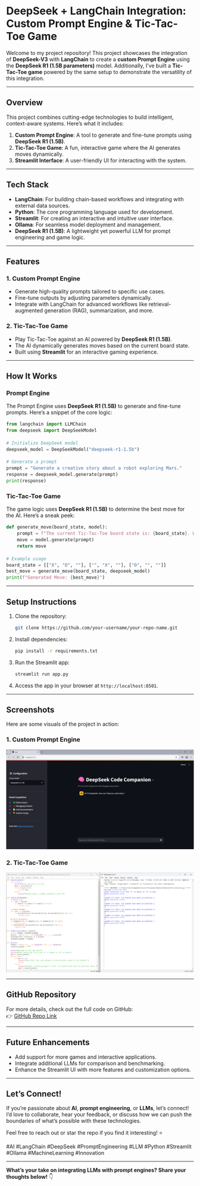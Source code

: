 # **DeepSeek + LangChain Integration: Custom Prompt Engine & Tic-Tac-Toe Game**  

Welcome to my project repository! This project showcases the integration of **DeepSeek-V3** with **LangChain** to create a **custom Prompt Engine** using the **DeepSeek R1 (1.5B parameters)** model. Additionally, I’ve built a **Tic-Tac-Toe game** powered by the same setup to demonstrate the versatility of this integration.  

---

## **Overview**  
This project combines cutting-edge technologies to build intelligent, context-aware systems. Here’s what it includes:  
1. **Custom Prompt Engine**: A tool to generate and fine-tune prompts using **DeepSeek R1 (1.5B)**.  
2. **Tic-Tac-Toe Game**: A fun, interactive game where the AI generates moves dynamically.  
3. **Streamlit Interface**: A user-friendly UI for interacting with the system.  

---

## **Tech Stack**  
- **LangChain**: For building chain-based workflows and integrating with external data sources.  
- **Python**: The core programming language used for development.  
- **Streamlit**: For creating an interactive and intuitive user interface.  
- **Ollama**: For seamless model deployment and management.  
- **DeepSeek R1 (1.5B)**: A lightweight yet powerful LLM for prompt engineering and game logic.  

---

## **Features**  
### **1. Custom Prompt Engine**  
- Generate high-quality prompts tailored to specific use cases.  
- Fine-tune outputs by adjusting parameters dynamically.  
- Integrate with LangChain for advanced workflows like retrieval-augmented generation (RAG), summarization, and more.  

### **2. Tic-Tac-Toe Game**  
- Play Tic-Tac-Toe against an AI powered by **DeepSeek R1 (1.5B)**.  
- The AI dynamically generates moves based on the current board state.  
- Built using **Streamlit** for an interactive gaming experience.  

---

## **How It Works**  
### **Prompt Engine**  
The Prompt Engine uses **DeepSeek R1 (1.5B)** to generate and fine-tune prompts. Here’s a snippet of the core logic:  

```python
from langchain import LLMChain
from deepseek import DeepSeekModel

# Initialize DeepSeek model
deepseek_model = DeepSeekModel("deepseek-r1-1.5b")

# Generate a prompt
prompt = "Generate a creative story about a robot exploring Mars."
response = deepseek_model.generate(prompt)
print(response)
```

### **Tic-Tac-Toe Game**  
The game logic uses **DeepSeek R1 (1.5B)** to determine the best move for the AI. Here’s a sneak peek:  

```python
def generate_move(board_state, model):
    prompt = f"The current Tic-Tac-Toe board state is: {board_state}. What is the best move for 'X'?"
    move = model.generate(prompt)
    return move

# Example usage
board_state = [["X", "O", ""], ["", "X", ""], ["O", "", ""]]
best_move = generate_move(board_state, deepseek_model)
print(f"Generated Move: {best_move}")
```

---

## **Setup Instructions**  
1. Clone the repository:  
   ```bash
   git clone https://github.com/your-username/your-repo-name.git
   ```
2. Install dependencies:  
   ```bash
   pip install -r requirements.txt
   ```
3. Run the Streamlit app:  
   ```bash
   streamlit run app.py
   ```
4. Access the app in your browser at `http://localhost:8501`.  

---

## **Screenshots**  
Here are some visuals of the project in action:  

### **1. Custom Prompt Engine**  
![Prompt Engine Screenshot](mainterm.png)  

### **2. Tic-Tac-Toe Game**  
![Tic-Tac-Toe Screenshot](tictactoe.png)  

---

## **GitHub Repository**  
For more details, check out the full code on GitHub:  
👉 [GitHub Repo Link](https://github.com/QaziSaim/IntegrateLangChainWithDeepSeek.git)  

---

## **Future Enhancements**  
- Add support for more games and interactive applications.  
- Integrate additional LLMs for comparison and benchmarking.  
- Enhance the Streamlit UI with more features and customization options.  

---

## **Let’s Connect!**  
If you’re passionate about **AI**, **prompt engineering**, or **LLMs**, let’s connect! I’d love to collaborate, hear your feedback, or discuss how we can push the boundaries of what’s possible with these technologies.  

Feel free to reach out or star the repo if you find it interesting! ⭐  

#AI #LangChain #DeepSeek #PromptEngineering #LLM #Python #Streamlit #Ollama #MachineLearning #Innovation  

--- 

**What’s your take on integrating LLMs with prompt engines? Share your thoughts below!** 👇
